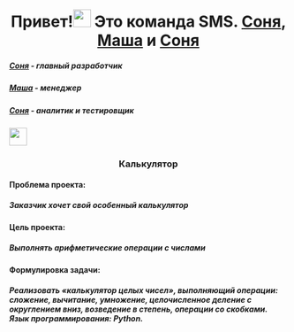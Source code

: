 <h1 align="center">Привет!<img src="https://github.com/blackcater/blackcater/raw/main/images/Hi.gif" height="32"/>
  Это команда SMS. <a href="https://github.com/Sony20181" target="_blank">Соня</a>, <a href="https://github.com/MariaArk" target="_blank">Маша</a> и <a href="https://github.com/SofaResh" target="_blank">Соня</a>
</h1>
<h5><a href="https://github.com/Sony20181" target="_blank">Соня</a> - главный разработчик</h5>
<h5><a href="https://github.com/MariaArk" target="_blank">Маша</a> - менеджер </h5>
<h5><a href="https://github.com/Sony20181" target="_blank">Соня</a> - аналитик и тестировщик</h5>

<img src="https://github.com/blackcater/blackcater/raw/main/images/Hi.gif" height="32"/>

<h3 align="center">Калькулятор</h3>
<h4 align="left">Проблема проекта:</h4>
<h5 align="left">Заказчик хочет свой <i>особенный</i> калькулятор</h5>
<h4 align="left">Цель проекта:</h4>
<h5 align="left">Выполнять арифметические операции с числами</h5>
<h4 align="left">Формулировка задачи:</h4>
<h5 align="left">Реализовать «калькулятор целых чисел», выполняющий операции: сложение, вычитание, умножение, целочисленное деление с округлением вниз, возведение в степень, операции со скобками.
Язык программирования: Python.</h5>
